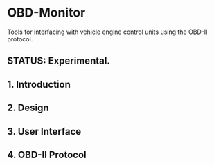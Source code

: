# OBD-Monitor
Tools for interfacing with vehicle engine control units using the OBD-II protocol.


## STATUS: Experimental.

## 1. Introduction


## 2. Design


## 3. User Interface


## 4. OBD-II Protocol

